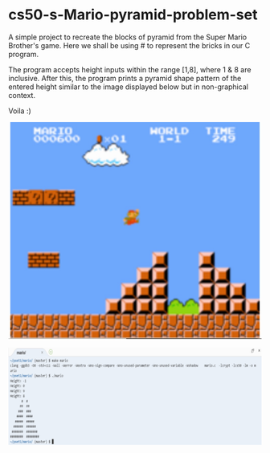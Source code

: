 # cs50-s-Mario-pyramid-problem-set
A simple project to recreate the blocks of pyramid from the Super Mario Brother's game. Here we shall be using # to represent the bricks in our C program.

The program accepts height inputs within the range [1,8], where 1 & 8 are inclusive. After this, the program prints a pyramid shape pattern
of the entered height similar to the image displayed below but in non-graphical context.

Voila  :)



![alt text](https://github.com/Millennium-stack/cs50-s-Mario-pyramid-problem-set/blob/master/image/marioGame.jpg?raw=true)



![alt text](https://github.com/Millennium-stack/cs50-s-Mario-pyramid-problem-set/blob/master/image/mario.jpg?raw=true)
